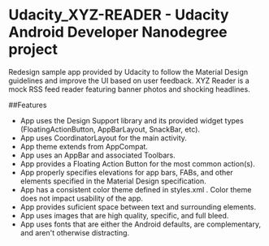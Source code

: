 # Udacity_XYZ-READER - Udacity Android Developer Nanodegree project
Redesign sample app provided by Udacity to follow the Material Design guidelines and improve the UI based on user feedback.
XYZ Reader is a mock RSS feed reader featuring banner photos and shocking headlines.

##Features
- App uses the Design Support library and its provided widget types (FloatingActionButton, AppBarLayout, SnackBar, etc).
- App uses CoordinatorLayout for the main activity.
- App theme extends from AppCompat.
- App uses an AppBar and associated Toolbars.
- App provides a Floating Action Button for the most common action(s).
- App properly specifies elevations for app bars, FABs, and other elements specified in the Material Design specification.
- App has a consistent color theme defined in styles.xml . Color theme does not impact usability of the app.
- App provides suficient space between text and surrounding elements.
- App uses images that are high quality, specific, and full bleed.
- App uses fonts that are either the Android defaults, are complementary, and aren't otherwise distracting.
